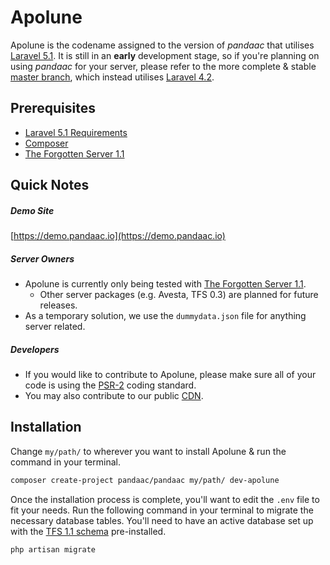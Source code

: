 # Apolune
Apolune is the codename assigned to the version of _pandaac_ that utilises [Laravel 5.1](http://laravel.com/docs/5.1/). It is still in an **early** development stage, so if you're planning on using _pandaac_ for your server, please refer to the more complete & stable [master branch](https://github.com/pandaac/pandaac), which instead utilises [Laravel 4.2](http://laravel.com/docs/4.2/).

## Prerequisites
* [Laravel 5.1 Requirements](http://laravel.com/docs/5.1/installation#installation)
* [Composer](https://getcomposer.org/)
* [The Forgotten Server 1.1](https://github.com/otland/forgottenserver/tree/1.1)

## Quick Notes

##### Demo Site
[https://demo.pandaac.io](https://demo.pandaac.io)

##### Server Owners
* Apolune is currently only being tested with [The Forgotten Server 1.1](https://github.com/otland/forgottenserver/tree/1.1).
  * Other server packages (e.g. Avesta, TFS 0.3) are planned for future releases.
* As a temporary solution, we use the `dummydata.json` file for anything server related.

##### Developers
* If you would like to contribute to Apolune, please make sure all of your code is using the [PSR-2](https://github.com/php-fig/fig-standards/blob/master/accepted/PSR-2-coding-style-guide.md) coding standard.
* You may also contribute to our public [CDN](https://github.com/pandaac/cdn).

## Installation
Change `my/path/` to wherever you want to install Apolune & run the command in your terminal.

```bash
composer create-project pandaac/pandaac my/path/ dev-apolune
```

Once the installation process is complete, you'll want to edit the `.env` file to fit your needs. Run the following command in your terminal to migrate the necessary database tables. You'll need to have an active database set up with the [TFS 1.1 schema](https://github.com/otland/forgottenserver/blob/1.1/schema.sql) pre-installed.

```bash
php artisan migrate
```
